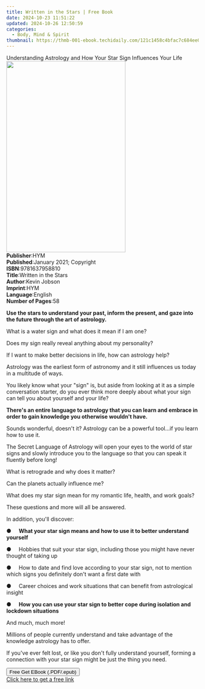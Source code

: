 ```yaml
---
title: Written in the Stars | Free Book
date: 2024-10-23 11:51:22
updated: 2024-10-26 12:50:59
categories:
  - Body, Mind & Spirit
thumbnail: https://thmb-001-ebook.techidaily.com/121c1458c4bfac7c684ee0cd3e853da597e76ea3205e4dcf49366b2cfd3dd9e6.jpg
---
```

<main id="book-container">
  <div class="flex flex-col">
    <div class="book-brief flex-1 py-6 px-4 sm:p-6 md:py-10 md:px-8">
      <!-- brief-->
      <div class="book-brief-main">
        Understanding Astrology and How Your Star Sign Influences Your Life
      </div>
    </div>
    <div
      class="book-meta-info flex-1 grid gap-4 col-start-1 col-end-3 row-start-1 sm:mb-6 sm:grid-cols-4 lg:gap-6 lg:col-start-2 lg:row-end-6 lg:row-span-6 lg:mb-0"
    >
      <div
        class="book-meta-info-left place-content-center mt-4 p-4 text-sm leading-6 col-start-2 col-span-2 dark:text-slate-400"
      >
        <img
          class="w-full h-500 object-cover rounded-lg sm:h-255 sm:col-span-2 lg:col-span-full"
          src="https://img-001-ebook.techidaily.com/b92d772df7bb3b34f8784c7d310fd53e2955fda7d8508813ddfdb644936e0450.jpg"
          alt=""
          width="312"
          height="500"
        />
      </div>
      <div
        class="book-meta-info-right mt-2 col-start-1 row-start-2 col-span-3 self-center"
      >
        <!-- meta data  -->
        <div class="flex flex-col px-4 md:px-8">
          <div class="flex-1">
            <strong>Publisher</strong>:<span class="px-2">HYM</span>
          </div>
          <div class="flex-1">
            <strong>Published</strong>:<span class="px-2"
              >January 2021; Copyright</span
            >
          </div>
          <div class="flex-1">
            <strong>ISBN</strong>:<span class="px-2">9781637958810</span>
          </div>
          <div class="flex-1">
            <strong>Title</strong>:<span class="px-2"
              >Written in the Stars</span
            >
          </div>
          <div class="flex-1">
            <strong>Author</strong>:<span class="px-2">Kevin Jobson</span>
          </div>
          <div class="flex-1">
            <strong>Imprint</strong>:<span class="px-2">HYM</span>
          </div>
          <div class="flex-1">
            <strong>Language</strong>:<span class="px-2">English</span>
          </div>
          <div class="flex-1">
            <strong>Number of Pages</strong>:<span class="px-2">58</span>
          </div>
        </div>
      </div>
    </div>
    <div class="book-description flex-1 py-6 px-4 sm:p-6 md:py-10 md:px-8">
      <div class="book-description-main">
        <div accordion-content="" id="description">
          <p>
            <strong
              >Use the stars to understand your past, inform the present, and
              gaze into the future through the art of astrology.</strong
            >
          </p>
          <p>What is a water sign and what does it mean if I am one?</p>
          <p>Does my sign really reveal anything about my personality?</p>
          <p>
            If I want to make better decisions in life, how can astrology help?
          </p>
          <p>
            Astrology was the earliest form of astronomy and it still influences
            us today in a multitude of ways.
          </p>
          <p>
            You likely know what your "sign" is, but aside from looking at it as
            a simple conversation starter, do you ever think more deeply about
            what your sign can tell you about yourself and your life?
          </p>
          <p>
            <strong
              >There's an entire language to astrology that you can learn and
              embrace in order to gain knowledge you otherwise wouldn't have.
            </strong>
          </p>
          <p>
            Sounds wonderful, doesn't it? Astrology can be a powerful tool...if
            you learn how to use it.
          </p>
          <p>
            The Secret Language of Astrology will open your eyes to the world of
            star signs and slowly introduce you to the language so that you can
            speak it fluently before long!
          </p>
          <p>What is retrograde and why does it matter?</p>
          <p>Can the planets actually influence me?</p>
          <p>
            What does my star sign mean for my romantic life, health, and work
            goals?
          </p>
          <p>These questions and more will all be answered.</p>
          <p>In addition, you'll discover:</p>
          <p>
            ●&nbsp;&nbsp;&nbsp;&nbsp;&nbsp;<strong
              >What your star sign means and how to use it to better understand
              yourself</strong
            >
          </p>
          <p>
            ●&nbsp;&nbsp;&nbsp;&nbsp;&nbsp;Hobbies that suit your star sign,
            including those you might have never thought of taking up
          </p>
          <p>
            ●&nbsp;&nbsp;&nbsp;&nbsp;&nbsp;How to date and find love according
            to your star sign, not to mention which signs you definitely don't
            want a first date with
          </p>
          <p>
            ●&nbsp;&nbsp;&nbsp;&nbsp;&nbsp;Career choices and work situations
            that can benefit from astrological insight
          </p>
          <p>
            ●&nbsp;&nbsp;&nbsp;&nbsp;&nbsp;<strong
              >How you can use your star sign to better cope during isolation
              and lockdown situations</strong
            >
          </p>
          <p>And much, much more!</p>
          <p>
            Millions of people currently understand and take advantage of the
            knowledge astrology has to offer.
          </p>
          <p>
            If you've ever felt lost, or like you don't fully understand
            yourself, forming a connection with your star sign might be just the
            thing you need.&nbsp;
          </p>
        </div>
        <div class="accordion-fader"></div>
      </div>
    </div>
    <div class="book-excerpts flex-1 py-6 px-4 sm:p-6 md:py-10 md:px-8"></div>
    <div
      class="book-about-author flex-1 py-6 px-4 sm:p-6 md:py-10 md:px-8"
    ></div>
    <div class="book-free-get flex-1 py-6 px-4 sm:p-6 md:py-10 md:px-8">
      <button
        id="btn-free-get"
        class="bg-blue-500 hover:bg-blue-700 text-white font-bold py-2 px-4 rounded"
      >
        Free Get EBook (.PDF/.epub)
      </button>
      <div id="countdown-display" class="px-2 text-lg mt-2"></div>
      <a
        id="free-link"
        class="hidden bg-blue-500 hover:bg-blue-700 text-white font-bold py-2 px-4 rounded"
        href="https://www.ebooks.com/en-us/book/210203698/written-in-the-stars/kevin-jobson/"
        target="_blank"
        >Click here to get a free link</a
      >
    </div>
    <script>
      let countdownTime = 0;
      let countdownInterval = null;
      document
        .getElementById('btn-free-get')
        .addEventListener('click', startCountdown);
      function startCountdown() {
        countdownTime = new Date().getTime() + 60000 * 3;
        countdownInterval = setInterval(updateCountdown, 1000);
        document.getElementById('btn-free-get').disabled = true;
        document
          .getElementById('btn-free-get')
          .classList.add('bg-gray-500', 'cursor-not-allowed');
      }
      function updateCountdown() {
        let currentTime = new Date().getTime();
        let timeLeft = countdownTime - currentTime;
        let secondsLeft = Math.floor(timeLeft / 1000);
        document.getElementById('countdown-display').innerHTML =
          `Remaining time: ${secondsLeft} seconds.`;
        if (secondsLeft <= 0) {
          clearInterval(countdownInterval);
          document.getElementById('btn-free-get').classList.add('hidden');
          document.getElementById('free-link').classList.remove('hidden');
          document.getElementById('countdown-display').innerHTML = '';
        }
      }
    </script>
  </div>
</main>
